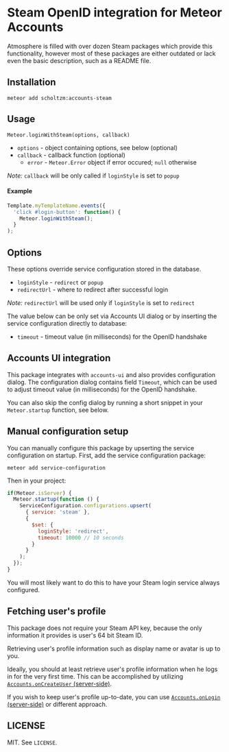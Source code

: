 # Steam OpenID integration for Meteor Accounts

Atmosphere is filled with over dozen Steam packages which provide this functionality, however most of these packages are either outdated or lack even the basic description, such as a README file.

## Installation

`meteor add scholtzm:accounts-steam`

## Usage

`Meteor.loginWithSteam(options, callback)`
* `options` - object containing options, see below (optional)
* `callback` - callback function (optional)
  * `error` - `Meteor.Error` object if error occured; `null` otherwise

*Note:* `callback` will be only called if `loginStyle` is set to `popup`

#### Example

```js
Template.myTemplateName.events({
  'click #login-button': function() {
    Meteor.loginWithSteam();
  }
);
```

## Options

These options override service configuration stored in the database.

* `loginStyle` - `redirect` or `popup`
* `redirectUrl` - where to redirect after successful login

*Note:* `redirectUrl` will be used only if `loginStyle` is set to `redirect`

The value below can be only set via Accounts UI dialog or by inserting the service configuration directly to database:

* `timeout` - timeout value (in milliseconds) for the OpenID handshake

## Accounts UI integration

This package integrates with `accounts-ui` and also provides configuration dialog. The configuration dialog contains field `Timeout`, which can be used to adjust timeout value (in milliseconds) for the OpenID handshake.

You can also skip the config dialog by running a short snippet in your `Meteor.startup` function, see below.

## Manual configuration setup

You can manually configure this package by upserting the service configuration on startup. First, add the service configuration package:

`meteor add service-configuration`

Then in your project:

```js
if(Meteor.isServer) {
  Meteor.startup(function () {
    ServiceConfiguration.configurations.upsert(
      { service: 'steam' },
      {
        $set: {
          loginStyle: 'redirect',
          timeout: 10000 // 10 seconds
        }
      }
    );
  });
}
```

You will most likely want to do this to have your Steam login service always configured.

## Fetching user's profile

This package does not require your Steam API key, because the only information it provides is user's 64 bit Steam ID.

Retrieving user's profile information such as display name or avatar is up to you.

Ideally, you should at least retrieve user's profile information when he logs in for the very first time. This can be accomplished by utilizing [`Accounts.onCreateUser` (server-side)](http://docs.meteor.com/#/full/accounts_oncreateuser).

If you wish to keep user's profile up-to-date, you can use [`Accounts.onLogin` (server-side)](http://docs.meteor.com/#/full/accounts_onlogin) or different approach.

## LICENSE

MIT. See `LICENSE`.
